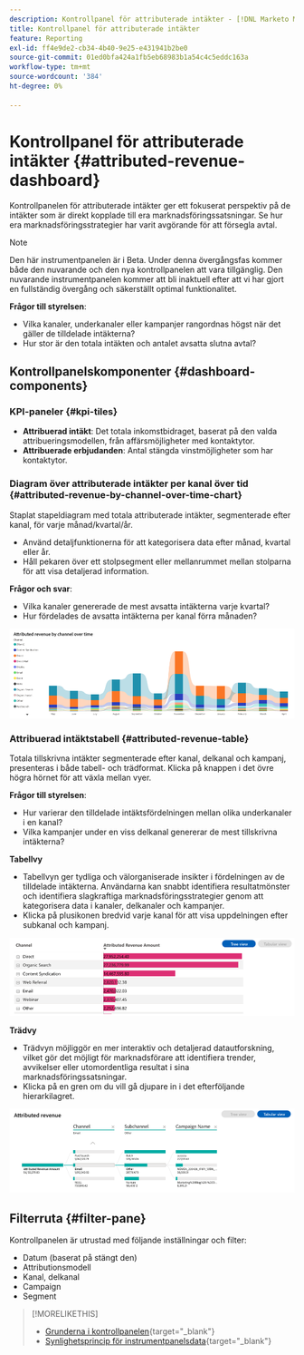 ```yaml
---
description: Kontrollpanel för attributerade intäkter - [!DNL Marketo Measure] - Produkt
title: Kontrollpanel för attributerade intäkter
feature: Reporting
exl-id: ff4e9de2-cb34-4b40-9e25-e431941b2be0
source-git-commit: 01ed0bfa424a1fb5eb68983b1a54c4c5eddc163a
workflow-type: tm+mt
source-wordcount: '384'
ht-degree: 0%

---
```


# Kontrollpanel för attributerade intäkter {#attributed-revenue-dashboard}

Kontrollpanelen för attributerade intäkter ger ett fokuserat perspektiv på de intäkter som är direkt kopplade till era marknadsföringssatsningar. Se hur era marknadsföringsstrategier har varit avgörande för att försegla avtal.

>[!NOTE]
>
>Den här instrumentpanelen är i Beta. Under denna övergångsfas kommer både den nuvarande och den nya kontrollpanelen att vara tillgänglig. Den nuvarande instrumentpanelen kommer att bli inaktuell efter att vi har gjort en fullständig övergång och säkerställt optimal funktionalitet.

**Frågor till styrelsen**:

* Vilka kanaler, underkanaler eller kampanjer rangordnas högst när det gäller de tilldelade intäkterna?
* Hur stor är den totala intäkten och antalet avsatta slutna avtal?

## Kontrollpanelskomponenter {#dashboard-components}

### KPI-paneler {#kpi-tiles}

* **Attribuerad intäkt**: Det totala inkomstbidraget, baserat på den valda attribueringsmodellen, från affärsmöjligheter med kontaktytor.
* **Attribuerade erbjudanden**: Antal stängda vinstmöjligheter som har kontaktytor.

### Diagram över attributerade intäkter per kanal över tid {#attributed-revenue-by-channel-over-time-chart}

Staplat stapeldiagram med totala attributerade intäkter, segmenterade efter kanal, för varje månad/kvartal/år.

* Använd detaljfunktionerna för att kategorisera data efter månad, kvartal eller år.
* Håll pekaren över ett stolpsegment eller mellanrummet mellan stolparna för att visa detaljerad information.

**Frågor och svar**:

* Vilka kanaler genererade de mest avsatta intäkterna varje kvartal?
* Hur fördelades de avsatta intäkterna per kanal förra månaden?

![](assets/attributed-revenue-dashboard-1.png)

### Attribuerad intäktstabell {#attributed-revenue-table}

Totala tillskrivna intäkter segmenterade efter kanal, delkanal och kampanj, presenteras i både tabell- och trädformat. Klicka på knappen i det övre högra hörnet för att växla mellan vyer.

**Frågor till styrelsen**:

* Hur varierar den tilldelade intäktsfördelningen mellan olika underkanaler i en kanal?
* Vilka kampanjer under en viss delkanal genererar de mest tillskrivna intäkterna?

**Tabellvy**

* Tabellvyn ger tydliga och välorganiserade insikter i fördelningen av de tilldelade intäkterna. Användarna kan snabbt identifiera resultatmönster och identifiera slagkraftiga marknadsföringsstrategier genom att kategorisera data i kanaler, delkanaler och kampanjer.
* Klicka på plusikonen bredvid varje kanal för att visa uppdelningen efter subkanal och kampanj.

![](assets/attributed-revenue-dashboard-2.png)

**Trädvy**

* Trädvyn möjliggör en mer interaktiv och detaljerad datautforskning, vilket gör det möjligt för marknadsförare att identifiera trender, avvikelser eller utomordentliga resultat i sina marknadsföringssatsningar.
* Klicka på en gren om du vill gå djupare in i det efterföljande hierarkilagret.

![](assets/attributed-revenue-dashboard-3.png)

## Filterruta {#filter-pane}

Kontrollpanelen är utrustad med följande inställningar och filter:

* Datum (baserat på stängt den)
* Attributionsmodell
* Kanal, delkanal
* Campaign
* Segment

>[!MORELIKETHIS]
>
>* [Grunderna i kontrollpanelen](/help/marketo-measure-discover-ui/dashboards/discover-dashboard-basics.md){target="_blank"}
>* [Synlighetsprincip för instrumentpanelsdata](/help/marketo-measure-discover-ui/dashboards/dashboard-data-visibility-policy.md){target="_blank"}


